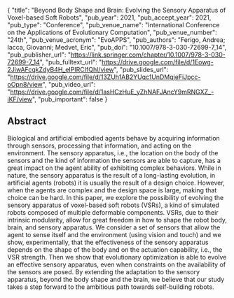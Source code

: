 {
  "title": "Beyond Body Shape and Brain: Evolving the Sensory Apparatus of Voxel-based Soft Robots",
  "pub_year": 2021,
  "pub_accept_year": 2021,
  "pub_type": "Conference",
  "pub_venue_name": "International Conference on the Applications of Evolutionary Computation",
  "pub_venue_number": "24th",
  "pub_venue_acronym": "EvoAPPS",
  "pub_authors": "Ferigo, Andrea; Iacca, Giovanni; Medvet, Eric",
  "pub_doi": "10.1007/978-3-030-72699-7_14",
  "pub_publisher_url": "https://link.springer.com/chapter/10.1007/978-3-030-72699-7_14",
  "pub_fulltext_url": "https://drive.google.com/file/d/1Eowg-2JiwAFcqkZdyB4H_eIPIRCIfQhl/view",
  "pub_slides_url": "https://drive.google.com/file/d/13ZUh1AB2YUqc1UnDMqjeFiJpcc-oOpn8/view",
  "pub_video_url": "https://drive.google.com/file/d/1asHCzHuE_yZhNAFJAncY9mRNGXZ_-iKF/view",
  "pub_important": false
}

## Abstract
Biological and artificial embodied agents behave by acquiring information through sensors, processing that information, and acting on the environment. The sensory apparatus, i.e., the location on the body of the sensors and the kind of information the sensors are able to capture, has a great impact on the agent ability of exhibiting complex behaviors. While in nature, the sensory apparatus is the result of a long-lasting evolution, in artificial agents (robots) it is usually the result of a design choice. However, when the agents are complex and the design space is large, making that choice can be hard. In this paper, we explore the possibility of evolving the sensory apparatus of voxel-based soft robots (VSRs), a kind of simulated robots composed of multiple deformable components. VSRs, due to their intrinsic modularity, allow for great freedom in how to shape the robot body, brain, and sensory apparatus. We consider a set of sensors that allow the agent to sense itself and the environment (using vision and touch) and we show, experimentally, that the effectiveness of the sensory apparatus depends on the shape of the body and on the actuation capability, i.e., the VSR strength. Then we show that evolutionary optimization is able to evolve an effective sensory apparatus, even when constraints on the availability of the sensors are posed. By extending the adaptation to the sensory apparatus, beyond the body shape and the brain, we believe that our study takes a step forward to the ambitious path towards self-building robots.
